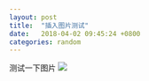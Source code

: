 ```yaml
---
layout: post
title:  "插入图片测试"
date:   2018-04-02 09:45:24 +0800
categories: random
---
```

测试一下图片
![](https://wx4.sinaimg.cn/mw1024/9e6df9c5ly1fpqlxrscujj2074074t8j.jpg)
